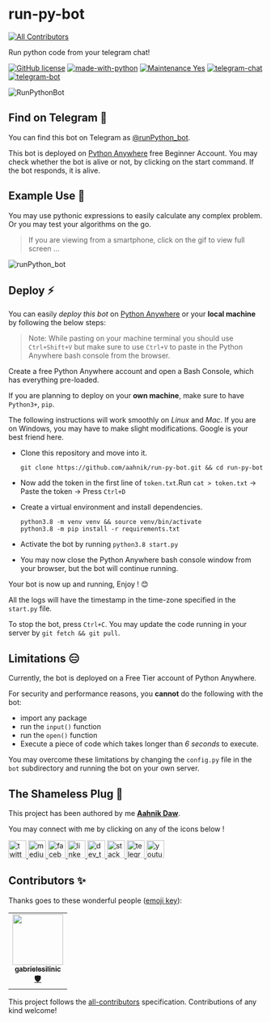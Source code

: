 # run-py-bot
<!-- ALL-CONTRIBUTORS-BADGE:START - Do not remove or modify this section -->
[![All Contributors](https://img.shields.io/badge/all_contributors-1-orange.svg?style=flat-square)](#contributors-)
<!-- ALL-CONTRIBUTORS-BADGE:END -->

Run python code from your telegram chat!

[![GitHub license](https://img.shields.io/github/license/aahnik/run-py-bot)](https://github.com/aahnik/run-py-bot/blob/main/LICENSE)
[![made-with-python](https://img.shields.io/badge/Made%20with-Python-1f425f.svg)](https://www.python.org/)
[![Maintenance Yes](https://img.shields.io/badge/Maintained%3F-yes-green.svg)](https://gitHub.com/aahnik/REPO/graphs/commit-activity)
[![telegram-chat](https://img.shields.io/badge/chat-@aahnikdaw-blue?logo=telegram)](https://telegram.me/aahnikdaw)
[![telegram-bot](https://img.shields.io/badge/bot-@runPython_bot-orange?logo=telegram)](https://telegram.me/runPython_bot)

![RunPythonBot](https://github.com/aahnik/run-py-bot/blob/main/docs/images/runPython_bot.png?raw=true)

<!-- A simple bot that runs python code. Free and Open Source. For more info visit http://bit.ly/runPython -->

## Find on Telegram 🔎

You can find this bot on Telegram as [@runPython_bot](https://telegram.me/runPython_bot).

This bot is deployed on [Python Anywhere](https://www.pythonanywhere.com/) free Beginner Account.
You may check whether the bot is alive or not, by clicking on the start command. If the bot responds, it is alive.

## Example Use 🔀

You may use pythonic expressions to easily calculate any complex problem. Or you may test your algorithms on the go.

> If you are viewing from a smartphone, click on the gif to view full screen ...

![runPython_bot](https://github.com/aahnik/run-py-bot/blob/main/docs/images/runPython_bot_gif.gif?raw=true)

## Deploy ⚡

You can easily *deploy this bot* on [Python Anywhere](https://www.pythonanywhere.com/) or your **local machine** by following the below steps:

> Note: While pasting on your machine terminal you should use `Ctrl+Shift+V` but make sure to use `Ctrl+V` to paste in the Python Anywhere bash console from the browser.

Create a free Python Anywhere account and open a Bash Console, which has everything pre-loaded.

If you are planning to deploy on your **own machine**, make sure to have `Python3+`, `pip`.

The following instructions will work smoothly on *Linux* and *Mac*. If you are on Windows, you may have to make slight modifications. Google is your best friend here.

- Clone this repository and move into it.

      git clone https://github.com/aahnik/run-py-bot.git && cd run-py-bot

- Now add the token in the first line of `token.txt`.Run `cat > token.txt` -> Paste the token -> Press `Ctrl+D`

- Create a virtual environment and install dependencies.

      python3.8 -m venv venv && source venv/bin/activate
      python3.8 -m pip install -r requirements.txt

- Activate the bot by running `python3.8 start.py`

- You may now close the Python Anywhere bash console window from your browser, but the bot will continue running.

Your bot is now up and running, Enjoy ! 😊

All the logs will have the timestamp in the time-zone specified in the `start.py` file.

To stop the bot, press `Ctrl+C`. You may update the code running in your server by `git fetch && git pull`.

## Limitations 😑

Currently, the bot is deployed on a Free Tier account of Python Anywhere.

For security and performance reasons, you **cannot** do the following with the bot:

- import any package
- run the `input()` function
- run the `open()` function
- Execute a piece of code which takes longer than *6 seconds* to execute.

You may overcome these limitations by changing the `config.py` file in the `bot` subdirectory and running the bot on your own server.

## The Shameless Plug 🤗 

This project has been authored by me [**Aahnik Daw**](https://github.com/aahnik).

You may connect with me by clicking on any of the icons below !

<a href = "https://twitter.com/AahnikD" > <img src = "https://github.com/aahnik/aahnik/blob/master/svg_assets/twitter.svg?raw=true" alt = "twitter" width=35> </a>
<a href = "https://medium.com/@aahnik" > <img src = "https://github.com/aahnik/aahnik/blob/master/svg_assets/medium.svg?raw=true" alt = "medium" width=35> </a>
<a href = "https://www.facebook.com/aahnik.daw" > <img src = "https://github.com/aahnik/aahnik/blob/master/svg_assets/facebook.svg?raw=true" alt = "facebook" width=35> </a>
<a href = "https://www.linkedin.com/in/aahnik-daw-067a011b3/" > <img src = "https://github.com/aahnik/aahnik/blob/master/svg_assets/linkedin.svg?raw=true" alt = "linkedin" width=35> </a>
<a href = "https://dev.to/aahnik" > <img src = "https://github.com/aahnik/aahnik/blob/master/svg_assets/dev_to.svg?raw=true" alt = "dev_to" width=35> </a>
<a href = "https://stackoverflow.com/users/13523305/aahnik-daw" > <img src = "https://github.com/aahnik/aahnik/blob/master/svg_assets/stackoverflow.svg?raw=true" alt = "stackoverflow" width=35> </a>
<a href = "https://telegram.me/AahnikD" > <img src = "https://github.com/aahnik/aahnik/blob/master/svg_assets/telegram.svg?raw=true" alt = "telegram" width=35> </a>
<a href = "https://www.youtube.com/channel/UCcEbN0d8iLTB6ZWBE_IDugg" > <img src = "https://github.com/aahnik/aahnik/blob/master/svg_assets/youtube.svg?raw=true" alt = "youtube" width=35> </a>


## Contributors ✨

Thanks goes to these wonderful people ([emoji key](https://allcontributors.org/docs/en/emoji-key)):

<!-- ALL-CONTRIBUTORS-LIST:START - Do not remove or modify this section -->
<!-- prettier-ignore-start -->
<!-- markdownlint-disable -->
<table>
  <tr>
    <td align="center"><a href="https://github.com/gabrielesilinic"><img src="https://avatars0.githubusercontent.com/u/51238829?v=4" width="100px;" alt=""/><br /><sub><b>gabrielesilinic</b></sub></a><br /><a href="#security-gabrielesilinic" title="Security">🛡️</a></td>
  </tr>
</table>

<!-- markdownlint-enable -->
<!-- prettier-ignore-end -->
<!-- ALL-CONTRIBUTORS-LIST:END -->

This project follows the [all-contributors](https://github.com/all-contributors/all-contributors) specification. Contributions of any kind welcome!

